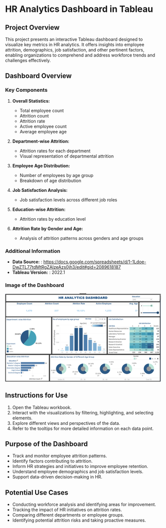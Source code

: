 # HR Analytics Dashboard in Tableau

## Project Overview

This project presents an interactive Tableau dashboard designed to visualize key metrics in HR analytics. It offers insights into employee attrition, demographics, job satisfaction, and other pertinent factors, enabling organizations to comprehend and address workforce trends and challenges effectively.

## Dashboard Overview

### Key Components

1. **Overall Statistics:**
   - Total employee count
   - Attrition count
   - Attrition rate
   - Active employee count
   - Average employee age

2. **Department-wise Attrition:**
   - Attrition rates for each department
   - Visual representation of departmental attrition

3. **Employee Age Distribution:**
   - Number of employees by age group
   - Breakdown of age distribution

4. **Job Satisfaction Analysis:**
   - Job satisfaction levels across different job roles

5. **Education-wise Attrition:**
   - Attrition rates by education level

6. **Attrition Rate by Gender and Age:**
   - Analysis of attrition patterns across genders and age groups

### Additional Information

- **Data Source:** : https://docs.google.com/spreadsheets/d/1-1Ldoe-DwZTL77tdMtRgZAIzeAzs0jh3/edit#gid=2089618187
- **Tableau Version:** : 2022.1

### Image of the Dashboard

![HR Analytics Dashboard](https://github.com/ruju0901/HR_data-analytics/blob/main/dashboard_image.png)


## Instructions for Use

1. Open the Tableau workbook.
2. Interact with the visualizations by filtering, highlighting, and selecting elements.
3. Explore different views and perspectives of the data.
4. Refer to the tooltips for more detailed information on each data point.

## Purpose of the Dashboard

- Track and monitor employee attrition patterns.
- Identify factors contributing to attrition.
- Inform HR strategies and initiatives to improve employee retention.
- Understand employee demographics and job satisfaction levels.
- Support data-driven decision-making in HR.

## Potential Use Cases

- Conducting workforce analysis and identifying areas for improvement.
- Tracking the impact of HR initiatives on attrition rates.
- Comparing different departments or employee groups.
- Identifying potential attrition risks and taking proactive measures.
